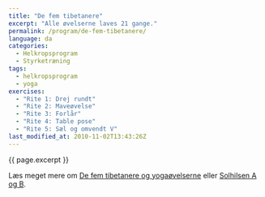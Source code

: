 ```yaml
---
title: "De fem tibetanere"
excerpt: "Alle øvelserne laves 21 gange."
permalink: /program/de-fem-tibetanere/
language: da
categories:
  - Helkropsprogram
  - Styrketræning
tags:
  - helkropsprogram
  - yoga
exercises:
  - "Rite 1: Drej rundt"
  - "Rite 2: Maveøvelse"
  - "Rite 3: Forlår"
  - "Rite 4: Table pose"
  - "Rite 5: Sæl og omvendt V"
last_modified_at: 2010-11-02T13:43:26Z
---
```


{{ page.excerpt }}

Læs meget mere om [De fem tibetanere og yogaøvelserne](/artikel/de-fem-tibetanere/) eller [Solhilsen A og B](/artikel/solhilsen-a-b-surya-namaskar/).
